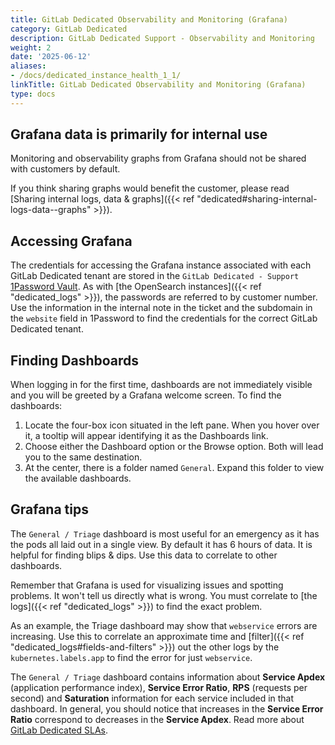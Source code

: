 ```yaml
---
title: GitLab Dedicated Observability and Monitoring (Grafana)
category: GitLab Dedicated
description: GitLab Dedicated Support - Observability and Monitoring
weight: 2
date: '2025-06-12'
aliases:
- /docs/dedicated_instance_health_1_1/
linkTitle: GitLab Dedicated Observability and Monitoring (Grafana)
type: docs
---
```


## Grafana data is primarily for internal use

Monitoring and observability graphs from Grafana should not be shared with
customers by default.

If you think sharing graphs would benefit the customer, please read
[Sharing internal logs, data & graphs]({{< ref "dedicated#sharing-internal-logs-data--graphs" >}}).

## Accessing Grafana

The credentials for accessing the Grafana instance associated with each GitLab Dedicated tenant are stored in the `GitLab Dedicated - Support` [1Password Vault](/handbook/security/#vaults).  As with [the OpenSearch instances]({{< ref "dedicated_logs" >}}), the passwords are referred to by customer number. Use the information in the internal note in the ticket and the subdomain in the `website` field in 1Password to find the credentials for the correct GitLab Dedicated tenant.

## Finding Dashboards

When logging in for the first time, dashboards are not immediately visible and you will be greeted by a Grafana welcome screen. To find the dashboards:

1. Locate the four-box icon situated in the left pane. When you hover over it, a tooltip will appear identifying it as the Dashboards link.
1. Choose either the Dashboard option or the Browse option. Both will lead you to the same destination.
1. At the center, there is a folder named `General`. Expand this folder to view the available dashboards.

## Grafana tips

The `General / Triage` dashboard is most useful for an emergency as it has the pods all laid out in a single view. By default it has 6 hours of data. It is helpful for finding blips & dips. Use this data to correlate to other dashboards.

Remember that Grafana is used for visualizing issues and spotting problems. It won't tell us directly what is wrong. You must correlate to [the logs]({{< ref "dedicated_logs" >}}) to find the exact problem.

As an example, the Triage dashboard may show that `webservice` errors are increasing. Use this to correlate an approximate time and [filter]({{< ref "dedicated_logs#fields-and-filters" >}}) out the other logs by the `kubernetes.labels.app` to find the error for just `webservice`.

The `General / Triage` dashboard contains information about **Service Apdex** (application performance index), **Service Error Ratio**, **RPS** (requests per second) and **Saturation** information for each service included in that dashboard. In general, you should notice that increases in the **Service Error Ratio** correspond to decreases in the **Service Apdex**. Read more about [GitLab Dedicated SLAs](/handbook/engineering/infrastructure/team/gitlab-dedicated/slas/).
